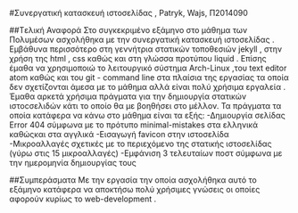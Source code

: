 #Συνεργατική κατασκευή ιστοσελίδας , Patryk, Wajs, Π2014090

##Tελική Αναφορά
Στο συγκεκριμένο εξάμηνο στο μάθημα των Πολυμέσων ασχολήθηκα με την συνεργατική κατασκευή ιστοσελίδας . Εμβάθυνα περισσότερο στη γεννήτρια στατικών τοποθεσιών jekyll , στην χρήση της html , css καθώς και στη γλώσσα προτύπου liquid . Επίσης έμαθα να χρησιμοποιώ το λειτουργικό σύστημα Arch-Linux ,του text editor atom καθώς και του git - command line στα πλαίσια της εργασίας τα οποία δεν σχετίζονται άμεσα με το μάθημα αλλά είναι πολύ χρήσιμα εργαλεία . Έμαθα αρκετά χρήσιμα πράγματα για την δημιουργία στατικών ιστοcσελιδών κάτι το οποίο θα με βοηθήσει στο μέλλον. Τα πράγματα τα οποία κατάφερα να κάνω στο μάθημα είναι τα εξής:
-Δημιουργία σελίδας Error 404 σύμφωνα με το πρότυπο minimal-mistakes στα ελληνικά καθώςκαι στα αγγλικά
-Εισαγωγή favicon στην ιστοσελίδα 
-Μικροαλλαγές σχετικές με το περιεχόμενο της στατικής ιστοσελίδας (γύρω στις 15 μικροαλλαγές)
-Εμφάνιση 3 τελευταίων ποστ σύμφωνα με την ημερομηνία δημιουργίας τους
  
 ##Συμπεράσματα
 Με την εργασία την οποία ασχολήθηκα αυτό το εξάμηνο κατάφερα να αποκτήσω πολύ χρήσιμες γνώσεις οι οποίες αφορούν κυρίως το web-development . 

